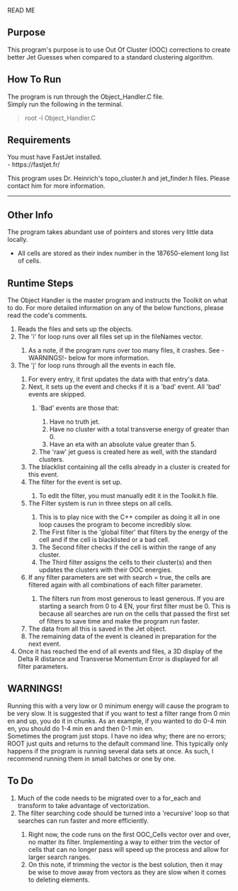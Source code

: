 READ ME

## Purpose
<p>This program's purpose is to use Out Of Cluster (OOC) corrections to create better Jet Guesses when compared to a standard clustering algorithm.</p>

## How To Run
<p>The program is run through the Object_Handler.C file.<br>
Simply run the following in the terminal.</p>

> <p>root -l Object_Handler.C</p>

## Requirements

<p>You must have FastJet installed.<br>
 - https://fastjet.fr/

This program uses Dr. Heinrich's topo_cluster.h and jet_finder.h files. Please contact him for more information.</p>

---

## Other Info

The program takes abundant use of pointers and stores very little data locally.
 - All cells are stored as their index number in the 187650-element long list of cells.

## Runtime Steps
<p>The Object Handler is the master program and instructs the Toolkit on what to do. For more detailed information on any of the below functions, please read the code's comments.</p>
<ol>
	<li>Reads the files and sets up the objects.</li>
	<li>The 'i' for loop runs over all files set up in the fileNames vector.</li>
	<ol>
		<li>As a note, if the program runs over too many files, it crashes. See -WARNINGS!- below for more information.</li>
	</ol>
	<li>The 'j' for loop runs through all the events in each file.</li>
	<ol>
		<li>For every entry, it first updates the data with that entry's data.</li>
		<li>Next, it sets up the event and checks if it is a 'bad' event. All 'bad' events are skipped.</li>
		<ol>
			<li>'Bad' events are those that:</li>
			<ol>
				<li>Have no truth jet.</li>
				<li>Have no cluster with a total transverse energy of greater than 0.</li>
				<li>Have an eta with an absolute value greater than 5.</li>
			</ol>
			<li>The 'raw' jet guess is created here as well, with the standard clusters.</li>
		</ol>
		<li>The blacklist containing all the cells already in a cluster is created for this event.</li>
		<li>The filter for the event is set up.</li>
		<ol>
			<li>To edit the filter, you must manually edit it in the Toolkit.h file.</li>
		</ol>
		<li>The Filter system is run in three steps on all cells.</li>
		<ol>
			<li>This is to play nice with the C++ compiler as doing it all in one loop causes the program to become incredibly slow.</li>
			<li>The First filter is the 'global filter' that filters by the energy of the cell and if the cell is blacklisted or a bad cell.</li>
			<li>The Second filter checks if the cell is within the range of any cluster.</li>
			<li>The Third filter assigns the cells to their cluster(s) and then updates the clusters with their OOC energies.</li>
		</ol>
		<li>If any filter parameters are set with search = true, the cells are filtered again with all combinations of each filter parameter.</li>
		<ol>
			<li>The filters run from most generous to least generous. If you are starting a search from 0 to 4 EN, your first filter must be 0. This is because all searches are run on the cells that passed the first set of filters to save time and make the program run faster.</li>
		</ol>
		<li>The data from all this is saved in the Jet object.</li>
		<li>The remaining data of the event is cleaned in preparation for the next event.</li>
	</ol>
	<li>Once it has reached the end of all events and files, a 3D display of the Delta R distance and Transverse Momentum Error is displayed for all filter parameters.</li>
</ol>

## WARNINGS!
<p>Running this with a very low or 0 minimum energy will cause the program to be very slow. It is suggested that if you want to test a filter range from 0 min en and up, you do it in chunks. As an example, if you wanted to do 0-4 min en, you should do 1-4 min en and then 0-1 min en.<br>
Sometimes the program just stops. I have no idea why; there are no errors; ROOT just quits and returns to the default command line. This typically only happens if the program is running several data sets at once. As such, I recommend running them in small batches or one by one.</p>

## To Do
<ol>
	<li>Much of the code needs to be migrated over to a for_each and transform to take advantage of vectorization.</li>
	<li>The filter searching code should be turned into a 'recursive' loop so that searches can run faster and more efficiently.</li>
	<ol>
		<li>Right now, the code runs on the first OOC_Cells vector over and over, no matter its filter. Implementing a way to either trim the vector of cells that can no longer pass will speed up the process and allow for larger search ranges.</li>
		<li>On this note, if trimming the vector is the best solution, then it may be wise to move away from vectors as they are slow when it comes to deleting elements.</li>
	</ol>
</ol>
